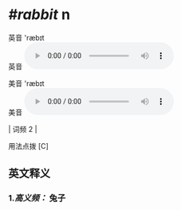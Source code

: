 # ***\#rabbit*** n
英音 'ræbɪt  
英音
<audio src="./media/rabbit-B.aac" controls="controls"></audio>

美音 'ræbɪt  
美音
<audio src="./media/rabbit.aac" controls="controls"></audio>



| 词频 2 |  

用法点拨  [C]

英文释义
---
### 1.*高义频：* **兔子**  


